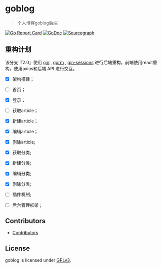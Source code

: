 # goblog

> 个人博客goblog后端

[![Go Report Card](https://goreportcard.com/badge/github.com/1377195627/goblog)](https://goreportcard.com/report/github.com/1377195627/goblog)
[![GoDoc](https://godoc.org/github.com/1377195627/goblog?status.svg)](https://godoc.org/github.com/1377195627/goblog)
[![Sourcegraph](https://sourcegraph.com/github.com/1377195627/goblog/-/badge.svg)](https://sourcegraph.com/github.com/1377195627/goblog@2.0)

## 重构计划

该分支『2.0』使用 [gin](https://github.com/gin-gonic/gin) , [gorm](https://github.com/jinzhu/gorm) , [gin-sessions](https://github.com/gin-contrib/sessions) 进行后端重构，前端使用react重构，使用axios和后端 API 进行交互。

- [X] 架构搭建；
- [ ] 首页；
- [X] 登录；
- [ ] 获取article；
- [X] 新建article；
- [X] 编辑article；
- [X] 删除article;
- [X] 获取分类;
- [X] 新建分类;
- [X] 编辑分类;
- [X] 删除分类;
- [ ] 插件机制;
- [ ] 后台管理框架；


## Contributors

- [Contributors](https://github.com/1377195627/goblog/graphs/contributors)

## License

goblog is licensed under [GPLv3](LICENSE).
